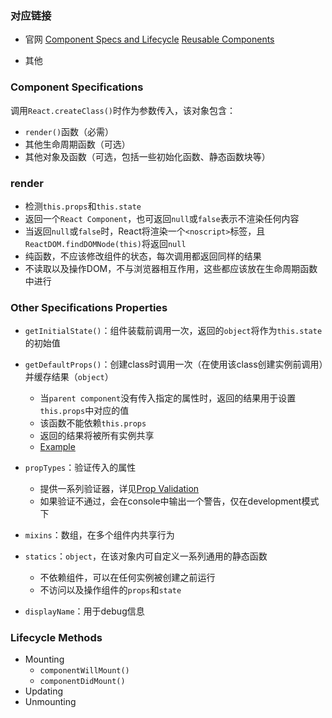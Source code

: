 ### 对应链接
- 官网
  [Component Specs and Lifecycle](https://facebook.github.io/react/docs/component-specs.html)
  [Reusable Components](https://facebook.github.io/react/docs/reusable-components.html)

- 其他



### Component Specifications
调用`React.createClass()`时作为参数传入，该对象包含：
  - `render()`函数（必需）
  - 其他生命周期函数（可选）
  - 其他对象及函数（可选，包括一些初始化函数、静态函数块等）



### render
- 检测`this.props`和`this.state`
- 返回一个`React Component`，也可返回`null`或`false`表示不渲染任何内容
- 当返回`null`或`false`时，React将渲染一个`<noscript>`标签，且`ReactDOM.findDOMNode(this)`将返回`null`
- 纯函数，不应该修改组件的状态，每次调用都返回同样的结果
- 不读取以及操作DOM，不与浏览器相互作用，这些都应该放在生命周期函数中进行



### Other Specifications Properties
- `getInitialState()`：组件装载前调用一次，返回的`object`将作为`this.state`的初始值

- `getDefaultProps()`：创建class时调用一次（在使用该class创建实例前调用）并缓存结果（`object`）
  - 当`parent component`没有传入指定的属性时，返回的结果用于设置`this.props`中对应的值
  - 该函数不能依赖`this.props`
  - 返回的结果将被所有实例共享
  - [Example](https://facebook.github.io/react/docs/reusable-components.html#default-prop-values)

- `propTypes`：验证传入的属性
  - 提供一系列验证器，详见[Prop Validation](https://facebook.github.io/react/docs/reusable-components.html#prop-validation)
  - 如果验证不通过，会在console中输出一个警告，仅在development模式下

- `mixins`：数组，在多个组件内共享行为

- `statics`：`object`，在该对象内可自定义一系列通用的静态函数
  - 不依赖组件，可以在任何实例被创建之前运行
  - 不访问以及操作组件的`props`和`state`

- `displayName`：用于debug信息



### Lifecycle Methods
- Mounting
  - `componentWillMount()`
  - `componentDidMount()`
- Updating
- Unmounting
